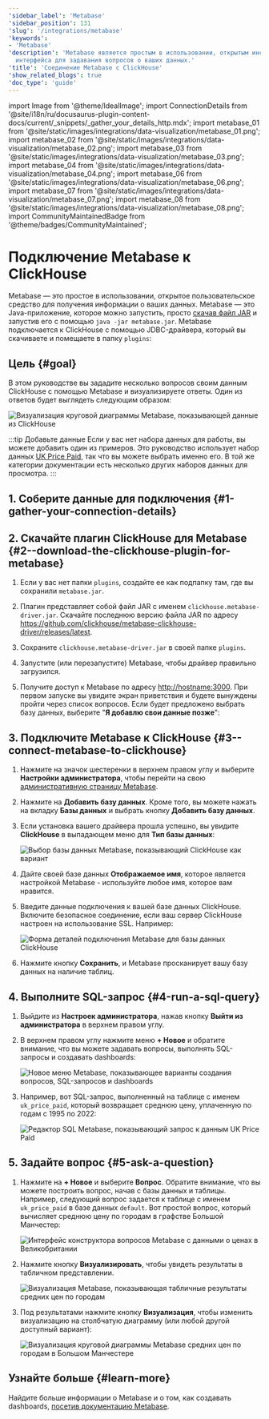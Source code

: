 ```yaml
---
'sidebar_label': 'Metabase'
'sidebar_position': 131
'slug': '/integrations/metabase'
'keywords':
- 'Metabase'
'description': 'Metabase является простым в использовании, открытым инструментом пользовательского
  интерфейса для задавания вопросов о ваших данных.'
'title': 'Соединение Metabase с ClickHouse'
'show_related_blogs': true
'doc_type': 'guide'
---
```


import Image from '@theme/IdealImage';
import ConnectionDetails from '@site/i18n/ru/docusaurus-plugin-content-docs/current/_snippets/_gather_your_details_http.mdx';
import metabase_01 from '@site/static/images/integrations/data-visualization/metabase_01.png';
import metabase_02 from '@site/static/images/integrations/data-visualization/metabase_02.png';
import metabase_03 from '@site/static/images/integrations/data-visualization/metabase_03.png';
import metabase_04 from '@site/static/images/integrations/data-visualization/metabase_04.png';
import metabase_06 from '@site/static/images/integrations/data-visualization/metabase_06.png';
import metabase_07 from '@site/static/images/integrations/data-visualization/metabase_07.png';
import metabase_08 from '@site/static/images/integrations/data-visualization/metabase_08.png';
import CommunityMaintainedBadge from '@theme/badges/CommunityMaintained';


# Подключение Metabase к ClickHouse

<CommunityMaintainedBadge/>

Metabase — это простое в использовании, открытое пользовательское средство для получения информации о ваших данных. Metabase — это Java-приложение, которое можно запустить, просто <a href="https://www.metabase.com/start/oss/jar" target="_blank">скачав файл JAR</a> и запустив его с помощью `java -jar metabase.jar`. Metabase подключается к ClickHouse с помощью JDBC-драйвера, который вы скачиваете и помещаете в папку `plugins`:

## Цель {#goal}

В этом руководстве вы зададите несколько вопросов своим данным ClickHouse с помощью Metabase и визуализируете ответы. Один из ответов будет выглядеть следующим образом:

  <Image size="md" img={metabase_08} alt="Визуализация круговой диаграммы Metabase, показывающей данные из ClickHouse" border />
<p/>

:::tip Добавьте данные
Если у вас нет набора данных для работы, вы можете добавить один из примеров. Это руководство использует набор данных [UK Price Paid](/getting-started/example-datasets/uk-price-paid.md), так что вы можете выбрать именно его. В той же категории документации есть несколько других наборов данных для просмотра.
:::

## 1. Соберите данные для подключения {#1-gather-your-connection-details}
<ConnectionDetails />

## 2.  Скачайте плагин ClickHouse для Metabase {#2--download-the-clickhouse-plugin-for-metabase}

1. Если у вас нет папки `plugins`, создайте ее как подпапку там, где вы сохранили `metabase.jar`.

2. Плагин представляет собой файл JAR с именем `clickhouse.metabase-driver.jar`. Скачайте последнюю версию файла JAR по адресу <a href="https://github.com/clickhouse/metabase-clickhouse-driver/release" target="_blank">https://github.com/clickhouse/metabase-clickhouse-driver/releases/latest</a>.

3. Сохраните `clickhouse.metabase-driver.jar` в своей папке `plugins`.

4. Запустите (или перезапустите) Metabase, чтобы драйвер правильно загрузился.

5. Получите доступ к Metabase по адресу <a href="http://localhost:3000/" target="_blank">http://hostname:3000</a>. При первом запуске вы увидите экран приветствия и будете вынуждены пройти через список вопросов. Если будет предложено выбрать базу данных, выберите "**Я добавлю свои данные позже**":

## 3.  Подключите Metabase к ClickHouse {#3--connect-metabase-to-clickhouse}

1. Нажмите на значок шестеренки в верхнем правом углу и выберите **Настройки администратора**, чтобы перейти на свою <a href="http://localhost:3000/admin/settings/setup" target="_blank">административную страницу Metabase</a>.

2. Нажмите на **Добавить базу данных**. Кроме того, вы можете нажать на вкладку **Базы данных** и выбрать кнопку **Добавить базу данных**.

3. Если установка вашего драйвера прошла успешно, вы увидите **ClickHouse** в выпадающем меню для **Тип базы данных**:

    <Image size="md" img={metabase_01} alt="Выбор базы данных Metabase, показывающий ClickHouse как вариант" border />

4. Дайте своей базе данных **Отображаемое имя**, которое является настройкой Metabase - используйте любое имя, которое вам нравится.

5. Введите данные подключения к вашей базе данных ClickHouse. Включите безопасное соединение, если ваш сервер ClickHouse настроен на использование SSL. Например:

    <Image size="md" img={metabase_02} alt="Форма деталей подключения Metabase для базы данных ClickHouse" border />

6. Нажмите кнопку **Сохранить**, и Metabase просканирует вашу базу данных на наличие таблиц.

## 4. Выполните SQL-запрос {#4-run-a-sql-query}

1. Выйдите из **Настроек администратора**, нажав кнопку **Выйти из администратора** в верхнем правом углу.

2. В верхнем правом углу нажмите меню **+ Новое** и обратите внимание, что вы можете задавать вопросы, выполнять SQL-запросы и создавать dashboards:

    <Image size="sm" img={metabase_03} alt="Новое меню Metabase, показывающее варианты создания вопросов, SQL-запросов и dashboards" border />

3. Например, вот SQL-запрос, выполненный на таблице с именем `uk_price_paid`, который возвращает среднюю цену, уплаченную по годам с 1995 по 2022:

    <Image size="md" img={metabase_04} alt="Редактор SQL Metabase, показывающий запрос к данным UK Price Paid" border />

## 5. Задайте вопрос {#5-ask-a-question}

1. Нажмите на **+ Новое** и выберите **Вопрос**. Обратите внимание, что вы можете построить вопрос, начав с базы данных и таблицы. Например, следующий вопрос задается к таблице с именем `uk_price_paid` в базе данных `default`. Вот простой вопрос, который вычисляет среднюю цену по городам в графстве Большой Манчестер:

    <Image size="md" img={metabase_06} alt="Интерфейс конструктора вопросов Metabase с данными о ценах в Великобритании" border />

2. Нажмите кнопку **Визуализировать**, чтобы увидеть результаты в табличном представлении.

    <Image size="md" img={metabase_07} alt="Визуализация Metabase, показывающая табличные результаты средних цен по городам" border />

3. Под результатами нажмите кнопку **Визуализация**, чтобы изменить визуализацию на столбчатую диаграмму (или любой другой доступный вариант):

    <Image size="md" img={metabase_08} alt="Визуализация круговой диаграммы Metabase средних цен по городам в Большом Манчестере" border />

## Узнайте больше {#learn-more}

Найдите больше информации о Metabase и о том, как создавать dashboards, <a href="https://www.metabase.com/docs/latest/" target="_blank">посетив документацию Metabase</a>.
